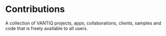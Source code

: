# Contributions
A collection of VANTIQ projects, apps, collaborations, clients, samples and code that is freely available to all users.
